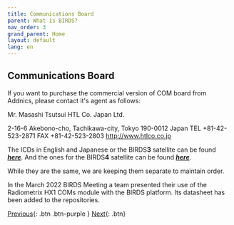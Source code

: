 ```yaml
---
title: Communications Board
parent: What is BIRDS?
nav_order: 3
grand_parent: Home
layout: default
lang: en
---
```


## Communications Board

If you want to purchase the commercial version of COM board from Addnics, please contact it's agent as follows:

Mr. Masashi Tsutsui
HTL Co. Japan Ltd.

2-16-6 Akebono-cho, Tachikawa-city,
Tokyo 190-0012 Japan
TEL +81-42-523-2871 FAX +81-42-523-2803
http://www.htlco.co.jp

The ICDs in English and Japanese or the BIRDS**3** satellite can be found [***here***](https://github.com/BIRDSOpenSource/BIRDS3-COM).
And the ones for the BIRDS**4** satellite can be found [***here***](https://github.com/BIRDSOpenSource/BIRDS4-COM).

While they are the same, we are keeping them separate to maintain order.

In the March 2022 BIRDS Meeting a team presented their use of the Radiometrix HX1 COMs module with the BIRDS platform. Its datasheet has been added to the repositories.

[Previous]({{site.url}}./){: .btn .btn-purple }
[Next]({{site.url}}/get-started/reference.html){: .btn}